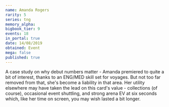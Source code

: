 ```yaml
---
name: Amanda Rogers
rarity: 5
series: tng
memory_alpha:
bigbook_tier: 9
events: 18
in_portal: true
date: 14/08/2019
obtained: Event
mega: false
published: true
---
```


A case study on why debut numbers matter - Amanda premiered to quite a bit of interest, thanks to an ENG/MED skill set for voyages. But not too far removed from that, she's become a liability in that area. Her utility elsewhere may have taken the lead on this card's value - collections (of course), occasional event shuttling, and strong arena EV at six seconds which, like her time on screen, you may wish lasted a bit longer.

